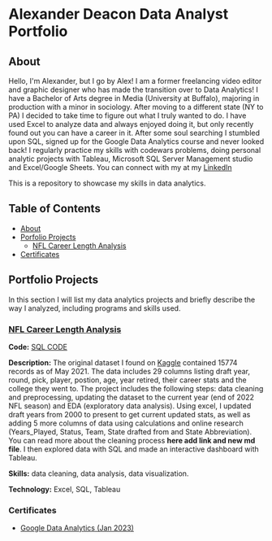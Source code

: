 # Alexander Deacon Data Analyst Portfolio

## About
Hello, I'm Alexander, but I go by Alex! I am a former freelancing video editor and graphic designer who has made the transition over to Data Analytics! I have a Bachelor of Arts degree in Media (University at Buffalo), majoring in production with a minor in sociology. After moving to a different state (NY to PA) I decided to take time to figure out what I truly wanted to do. I have used Excel to analyze data and always enjoyed doing it, but only recently found out you can have a career in it. After some soul searching I stumbled upon SQL, signed up for the Google Data Analytics course and never looked back! I regularly practice my skills with codewars problems, doing personal analytic projects with Tableau, Microsoft SQL Server Management studio and Excel/Google Sheets. You can connect with my at my [LinkedIn](https://www.linkedin.com/in/alexanderrdeacon/)

This is a repository to showcase my skills in data analytics.

## Table of Contents
* [About](README.md#about)
* [Porfolio Projects](README.md#portfolio-projects)
  * [NFL Career Length Analysis](README.md#nfl-career-length-analysis)
* [Certificates](README.md#certificates)

## Portfolio Projects
In this section I will list my data analytics projects and briefly describe the way I analyzed, including programs and skills used.

### [NFL Career Length Analysis](https://github.com/alexrdeacon/Data-Analyst-Portfolio/tree/main/NFL%20Career%20Length%20Analysis)

**Code:** [SQL CODE](https://github.com/alexrdeacon/Data-Analyst-Portfolio/blob/main/NFL%20Career%20Length%20Analysis/NFL%20Career%20Length%20Analysis.sql)

**Description:** The original dataset I found on [Kaggle](https://www.kaggle.com/datasets/cviaxmiwnptr/nfl-draft-19702021) contained 15774 records as of May 2021. The data includes 29 columns listing draft year, round, pick, player, postion, age, year retired, their career stats and the college they went to. The project includes the following steps: data cleaning and preprocessing, updating the dataset to the current year (end of 2022 NFL season) and EDA (exploratory data analysis). Using excel, I updated draft years from 2000 to present to get current updated stats, as well as adding 5 more columns of data using calculations and online research (Years_Played, Status, Team, State drafted from and State Abbreviation). You can read more about the cleaning process **here add link and new md file**. I then explored data with SQL and made an interactive dashboard with Tableau.

**Skills:** data cleaning, data analysis, data visualization.

**Technology:** Excel, SQL, Tableau

### Certificates

* [Google Data Analytics (Jan 2023)](https://www.credly.com/badges/b5524632-004c-431c-a443-048834d4f847/linked_in_profile)
